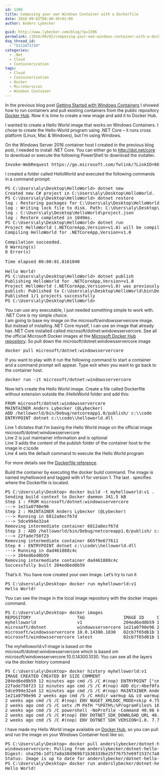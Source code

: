```yaml
---
id: 1396
title: Composing your own Windows Container with a Dockerfile
date: 2016-09-02T08:48:45+01:00
author: Anders Lybecker

guid: http://www.lybecker.com/blog/?p=1396
permalink: /2016/09/02/composing-your-own-windows-container-with-a-dockerfile/
dsq_thread_id:
  - "5113471734"
categories:
  - .Net
  - Cloud
  - Containerization
tags:
  - Cloud
  - Containerization
  - Docker
  - MicroServices
  - Windows Container
---
```

In the previous blog post [Getting Started with Windows Containers](/blog/2016/08/31/getting-started-with-windows-containers/) I showed how to run containers and pull existing containers from the public repository [Docker Hub](https://hub.docker.com/). Now it is time to create a new image and add it to Docker Hub.

I wanted to create a Hello World image that works on Windows Containers. I chose to create the Hello-World program using .NET Core – it runs cross platform (Linux, Mac & Windows), but I’m using Windows.

On the Windows Server 2016 container host I created in the previous blog post, I needed to install .NET Core. You can either go to <http://dot.net/core> to download or execute the following PowerShell to download the installer.

<pre class="brush: powershell; gutter: false; title: ; notranslate" title="">Invoke-WebRequest https://go.microsoft.com/fwlink/?LinkID=809122 -OutFile c:\dotnetinstall.exe
</pre>

I created a folder called HelloWorld and executed the following commands in a command prompt:

<pre class="brush: plain; gutter: false; highlight: [1,3,8,19]; title: ; notranslate" title="">PS C:\Users\aly\Desktop\HelloWorld&gt; dotnet new
Created new C# project in C:\Users\aly\Desktop\HelloWorld.
PS C:\Users\aly\Desktop\HelloWorld&gt; dotnet restore
log : Restoring packages for C:\Users\aly\Desktop\HelloWorld\project.json...
log : Writing lock file to disk. Path: C:\Users\aly\Desktop\HelloWorld\project.lock.json
log : C:\Users\aly\Desktop\HelloWorld\project.json
log : Restore completed in 1049ms.
PS C:\Users\aly\Desktop\HelloWorld&gt; dotnet run
Project HelloWorld (.NETCoreApp,Version=v1.0) will be compiled because expected outputs are missing
Compiling HelloWorld for .NETCoreApp,Version=v1.0

Compilation succeeded.
0 Warning(s)
0 Error(s)

Time elapsed 00:00:01.8161040

Hello World!
PS C:\Users\aly\Desktop\HelloWorld&gt; dotnet publish
Publishing HelloWorld for .NETCoreApp,Version=v1.0
Project HelloWorld (.NETCoreApp,Version=v1.0) was previously compiled. Skipping compilation.
publish: Published to C:\Users\aly\Desktop\HelloWorld\bin\Debug\netcoreapp1.0\publish
Published 1/1 projects successfully
PS C:\Users\aly\Desktop\HelloWorld&gt;
</pre>

You can use any executable, I just needed something simple to work with. .NET Core is my simple choice.  
I am going to base my image on the microsoft/windowsservercore image. But instead of installing .NET Core myself, I can use an image that already has .NET Core installed called microsoft/dotnet:windowsservercore. See all the official Microsoft Docker images at the [Microsoft Docker Hub repository](https://hub.docker.com/r/microsoft/). So pull down the microsoft/dotnet:windowsservercore image

<pre class="brush: plain; gutter: false; title: ; notranslate" title="">docker pull microsoft/dotnet:windowsservercore
</pre>

If you want to play with it run the following command to start a container and a command prompt will appear. Type exit when you want to go back to the container host.

<pre class="brush: plain; gutter: false; title: ; notranslate" title="">docker run -it microsoft/dotnet:windowsservercore
</pre>

Now let’s create the Hello World image. Create a file called Dockerfile without extension outside the /HelloWorld folder and add this:

<pre class="brush: plain; title: ; notranslate" title="">FROM microsoft/dotnet:windowsservercore
MAINTAINER Anders Lybecker (@Lybecker)
ADD /helloworld/bin/Debug/netcoreapp1.0/publish/ c:\\code
ENTRYPOINT dotnet c:\\code\\helloworld.dll
</pre>

Line 1 dictates that I’m basing the Hello World image on the official image microsoft/dotnet:windowsservercore  
Line 2 is just maintainer information and is optional  
Line 3 adds the content of the publish folder of the container host to the image in c:\code  
Line 4 sets the default command to execute the Hello World program

For more details see the [Dockerfile reference](https://docs.docker.com/engine/reference/builder/).

Build the container by executing the docker build command. The image is named myhelloword and tagged with v1 for version 1. The last . specifies where the Dockerfile is located.

<pre class="brush: plain; gutter: false; highlight: [1]; title: ; notranslate" title="">PS C:\Users\aly\Desktop&gt; docker build -t myhelloworld:v1 .
Sending build context to Docker daemon 341.5 kB
Step 1 : FROM microsoft/dotnet:windowsservercore
---&gt; 1e21a0790e96
Step 2 : MAINTAINER Anders Lybecker (@Lybecker)
---&gt; Running in 6812a0ecf67d
---&gt; 5dce994e32a4
Removing intermediate container 6812a0ecf67d
Step 3 : ADD /helloworld/bin/Debug/netcoreapp1.0/publish/ c:\\code
---&gt; 22fade758f23
Removing intermediate container 665f9e677611
Step 4 : ENTRYPOINT dotnet c:\\code\\helloworld.dll
---&gt; Running in dad461888c4c
---&gt; 204ed6ed0b59
Removing intermediate container dad461888c4c
Successfully built 204ed6ed0b59
</pre>

That’s it. You have now created your own image. Let’s try to run it

<pre class="brush: plain; gutter: false; title: ; notranslate" title="">PS C:\Users\aly\Desktop&gt; docker run myhelloworld:v1
Hello World!
</pre>

You can see the image in the local image repository with the docker images command.

<pre class="brush: plain; gutter: false; title: ; notranslate" title="">PS C:\Users\aly\Desktop&gt; docker images
REPOSITORY                  TAG               IMAGE ID     CREATED        SIZE
myhelloworld                v1                204ed6ed0b59 10 minutes ago 8.111 GB
microsoft/dotnet            windowsservercore 1e21a0790e96 2 weeks ago    8.111 GB
microsoft/windowsservercore 10.0.14300.1030   02cb7f65d61b 10 weeks ago   7.764 GB
microsoft/windowsservercore latest            02cb7f65d61b 10 weeks ago   7.764 GB
</pre>

The myhelloworld:v1 image is based on the microsoft/dotnet:windowsservercore which is based om microsoft/windowsservercore:10.0.14300.1030. You can see all the layers via the docker history command

<pre class="brush: plain; gutter: false; highlight: [1]; title: ; notranslate" title="">PS C:\Users\aly\Desktop&gt; docker history myhelloworld:v1
IMAGE CREATED CREATED BY SIZE COMMENT
204ed6ed0b59 12 minutes ago cmd /S /C #(nop) ENTRYPOINT ["cmd" "/S" "/C" 46.58 kB
22fade758f23 12 minutes ago cmd /S /C #(nop) ADD dir:4bef0fa9bcfacdaa9bb8 40.96 kB
5dce994e32a4 12 minutes ago cmd /S /C #(nop) MAINTAINER Anders Lybecker 181.2 MB
1e21a0790e96 2 weeks ago cmd /S /C mkdir warmup &amp;&amp; cd warmup &amp; 40.96 kB
2 weeks ago cmd /S /C #(nop) ENV NUGET_XMLDOC_MODE=skip 4.756 MB
2 weeks ago cmd /S /C setx /M PATH "%PATH%;%ProgramFiles% 160.7 MB
2 weeks ago cmd /S /C powershell -NoProfile -Command 40.96 kB
2 weeks ago cmd /S /C #(nop) ENV DOTNET_SDK_DOWNLOAD_URL 40.96 kB
2 weeks ago cmd /S /C #(nop) ENV DOTNET_SDK_VERSION=1.0. 7.764 GB
</pre>

I have made my Hello World image available on [Docker Hub](https://hub.docker.com/r/anderslybecker/), so you can pull and run the image on your Windows Container host like so:

<pre class="brush: plain; gutter: false; highlight: [1,5]; title: ; notranslate" title="">PS C:\Users\aly\Desktop&gt; docker pull anderslybecker/dotnet-hello-world:windowsservercore
windowsservercore: Pulling from anderslybecker/dotnet-hello-world
Digest: sha256:1df17a8a38d969b71b38333be25f76757e69f1537c7a86a6ee966bca87163464
Status: Image is up to date for anderslybecker/dotnet-hello-world:windowsservercore
PS C:\Users\aly\Desktop&gt; docker run anderslybecker/dotnet-hello-world:windowsservercore
Hello World!
</pre>